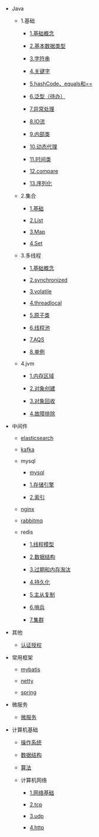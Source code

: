 * Java

    * 1.基础

        * [1.基础概念](./docs/Java/1.基础/1.基础概念.md)

        * [2.基本数据类型](./docs/Java/1.基础/2.基本数据类型.md)

        * [3.字符串](./docs/Java/1.基础/3.字符串.md)

        * [4.关键字](./docs/Java/1.基础/4.关键字.md)

        * [5.hashCode、equals和==](./docs/Java/1.基础/5.hashCode、equals和==.md)

        * [6.泛型（待办）](./docs/Java/1.基础/6.泛型（待办）.md)

        * [7.异常处理](./docs/Java/1.基础/7.异常处理.md)

        * [8.IO流](./docs/Java/1.基础/8.IO流.md)

        * [9.内部类](./docs/Java/1.基础/9.内部类.md)

        * [10.动态代理](./docs/Java/1.基础/10.动态代理.md)

        * [11.时间类](./docs/Java/1.基础/11.时间类.md)

        * [12.compare](./docs/Java/1.基础/12.compare.md)

        * [13.序列化](./docs/Java/1.基础/13.序列化.md)

    * 2.集合

        * [1.基础](./docs/Java/2.集合/1.基础.md)

        * [2.List](./docs/Java/2.集合/2.List.md)

        * [3.Map](./docs/Java/2.集合/3.Map.md)

        * [4.Set](./docs/Java/2.集合/4.Set.md)

    * 3.多线程

        * [1.基础概念](./docs/Java/3.多线程/1.基础概念.md)

        * [2.synchronized](./docs/Java/3.多线程/2.synchronized.md)

        * [3.volatile](./docs/Java/3.多线程/3.volatile.md)

        * [4.threadlocal](./docs/Java/3.多线程/4.threadlocal.md)

        * [5.原子类](./docs/Java/3.多线程/5.原子类.md)

        * [6.线程池](./docs/Java/3.多线程/6.线程池.md)

        * [7.AQS](./docs/Java/3.多线程/7.AQS.md)

        * [8.单例](./docs/Java/3.多线程/8.单例.md)

    * 4.jvm

        * [1.内存区域](./docs/Java/4.jvm/1.内存区域.md)

        * [2.对象创建](./docs/Java/4.jvm/2.对象创建.md)

        * [3.对象回收](./docs/Java/4.jvm/3.对象回收.md)

        * [4.故障排除](./docs/Java/4.jvm/4.故障排除.md)

* 中间件

    * [elasticsearch](./docs/中间件/elasticsearch.md)

    * [kafka](./docs/中间件/kafka.md)

    * mysql

        * [mysql](./docs/中间件/mysql/mysql.md)

        * [1.存储引擎](./docs/中间件/mysql/1.存储引擎.md)

        * [2.索引](./docs/中间件/mysql/2.索引.md)

    * [nginx](./docs/中间件/nginx.md)

    * [rabbitmq](./docs/中间件/rabbitmq.md)

    * redis

        * [1.线程模型](./docs/中间件/redis/1.线程模型.md)

        * [2.数据结构](./docs/中间件/redis/2.数据结构.md)

        * [3.过期和内存淘汰](./docs/中间件/redis/3.过期和内存淘汰.md)

        * [4.持久化](./docs/中间件/redis/4.持久化.md)

        * [5.主从复制](./docs/中间件/redis/5.主从复制.md)

        * [6.哨兵](./docs/中间件/redis/6.哨兵.md)

        * [7.集群](./docs/中间件/redis/7.集群.md)

* 其他

    * [认证授权](./docs/其他/认证授权.md)

* 常用框架

    * [mybatis](./docs/常用框架/mybatis.md)

    * [netty](./docs/常用框架/netty.md)

    * [spring](./docs/常用框架/spring.md)

* 微服务

    * [微服务](./docs/微服务/微服务.md)

* 计算机基础

    * [操作系统](./docs/计算机基础/操作系统.md)

    * [数据结构](./docs/计算机基础/数据结构.md)

    * [算法](./docs/计算机基础/算法.md)

    * 计算机网络

        * [1.网络基础](./docs/计算机基础/计算机网络/1.网络基础.md)

        * [2.tcp](./docs/计算机基础/计算机网络/2.tcp.md)

        * [3.udp](./docs/计算机基础/计算机网络/3.udp.md)

        * [4.http](./docs/计算机基础/计算机网络/4.http.md)

